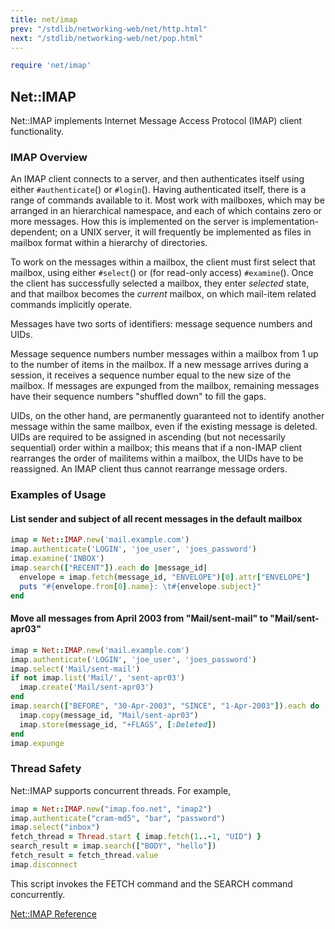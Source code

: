 ```yaml
---
title: net/imap
prev: "/stdlib/networking-web/net/http.html"
next: "/stdlib/networking-web/net/pop.html"
---
```



```ruby
require 'net/imap'
```

## Net::IMAP[](#netimap)

Net::IMAP implements Internet Message Access Protocol (IMAP) client
functionality.

### IMAP Overview[](#imap-overview)

An IMAP client connects to a server, and then authenticates itself using
either `#authenticate`() or `#login`(). Having authenticated itself,
there is a range of commands available to it. Most work with mailboxes,
which may be arranged in an hierarchical namespace, and each of which
contains zero or more messages. How this is implemented on the server is
implementation-dependent; on a UNIX server, it will frequently be
implemented as files in mailbox format within a hierarchy of
directories.

To work on the messages within a mailbox, the client must first select
that mailbox, using either `#select`() or (for read-only access)
`#examine`(). Once the client has successfully selected a mailbox, they
enter *selected* state, and that mailbox becomes the *current* mailbox,
on which mail-item related commands implicitly operate.

Messages have two sorts of identifiers: message sequence numbers and
UIDs.

Message sequence numbers number messages within a mailbox from 1 up to
the number of items in the mailbox. If a new message arrives during a
session, it receives a sequence number equal to the new size of the
mailbox. If messages are expunged from the mailbox, remaining messages
have their sequence numbers "shuffled down" to fill the gaps.

UIDs, on the other hand, are permanently guaranteed not to identify
another message within the same mailbox, even if the existing message is
deleted. UIDs are required to be assigned in ascending (but not
necessarily sequential) order within a mailbox; this means that if a
non-IMAP client rearranges the order of mailitems within a mailbox, the
UIDs have to be reassigned. An IMAP client thus cannot rearrange message
orders.

### Examples of Usage[](#examples-of-usage)

#### List sender and subject of all recent messages in the default mailbox[](#list-sender-and-subject-of-all-recent-messages-in-the-default-mailbox)


```ruby
imap = Net::IMAP.new('mail.example.com')
imap.authenticate('LOGIN', 'joe_user', 'joes_password')
imap.examine('INBOX')
imap.search(["RECENT"]).each do |message_id|
  envelope = imap.fetch(message_id, "ENVELOPE")[0].attr["ENVELOPE"]
  puts "#{envelope.from[0].name}: \t#{envelope.subject}"
end
```

#### Move all messages from April 2003 from "Mail/sent-mail" to "Mail/sent-apr03"[](#move-all-messages-from-april-2003-from-mailsent-mail-to-mailsent-apr03)


```ruby
imap = Net::IMAP.new('mail.example.com')
imap.authenticate('LOGIN', 'joe_user', 'joes_password')
imap.select('Mail/sent-mail')
if not imap.list('Mail/', 'sent-apr03')
  imap.create('Mail/sent-apr03')
end
imap.search(["BEFORE", "30-Apr-2003", "SINCE", "1-Apr-2003"]).each do |message_id|
  imap.copy(message_id, "Mail/sent-apr03")
  imap.store(message_id, "+FLAGS", [:Deleted])
end
imap.expunge
```

### Thread Safety[](#thread-safety)

Net::IMAP supports concurrent threads. For example,


```ruby
imap = Net::IMAP.new("imap.foo.net", "imap2")
imap.authenticate("cram-md5", "bar", "password")
imap.select("inbox")
fetch_thread = Thread.start { imap.fetch(1..-1, "UID") }
search_result = imap.search(["BODY", "hello"])
fetch_result = fetch_thread.value
imap.disconnect
```

This script invokes the FETCH command and the SEARCH command
concurrently.

<a
href='https://ruby-doc.org/stdlib-2.7.0/libdoc/net/imap/rdoc/Net/IMAP.html'
class='ruby-doc remote' target='_blank'>Net::IMAP Reference</a>

